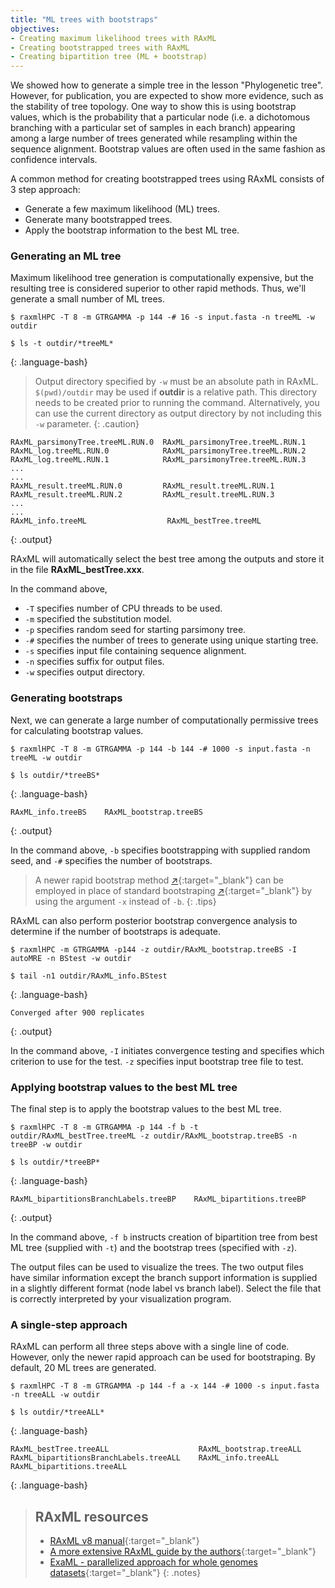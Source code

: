 ```yaml
---
title: "ML trees with bootstraps"
objectives:
- Creating maximum likelihood trees with RAxML
- Creating bootstrapped trees with RAxML
- Creating bipartition tree (ML + bootstrap)
---
```


We showed how to generate a simple tree in the lesson "Phylogenetic tree".
However, for publication, you are expected to show more evidence, 
such as the stability of tree topology.
One way to show this is using bootstrap values, 
which is the probability that a particular node
(i.e. a dichotomous branching with a particular set of samples in each branch)
appearing among a large number of trees generated 
while resampling within the sequence alignment.
Bootstrap values are often used in the same fashion as confidence intervals.

A common method for creating bootstrapped trees using RAxML consists of 
3 step approach:
- Generate a few maximum likelihood (ML) trees.
- Generate many bootstrapped trees.
- Apply the bootstrap information to the best ML tree.

### Generating an ML tree

Maximum likelihood tree generation is computationally expensive, 
but the resulting tree is considered superior to other rapid methods.
Thus, we'll generate a small number of ML trees.

~~~
$ raxmlHPC -T 8 -m GTRGAMMA -p 144 -# 16 -s input.fasta -n treeML -w outdir

$ ls -t outdir/*treeML*
~~~
{: .language-bash}

> Output directory specified by `-w` must be an absolute path in RAxML.
> `$(pwd)/outdir` may be used if **outdir** is a relative path.
> This directory needs to be created prior to running the command.
> Alternatively, you can use the current directory as output directory
> by not including this `-w` parameter.
{: .caution}

~~~
RAxML_parsimonyTree.treeML.RUN.0  RAxML_parsimonyTree.treeML.RUN.1
RAxML_log.treeML.RUN.0            RAxML_parsimonyTree.treeML.RUN.2
RAxML_log.treeML.RUN.1            RAxML_parsimonyTree.treeML.RUN.3
...
...
RAxML_result.treeML.RUN.0         RAxML_result.treeML.RUN.1
RAxML_result.treeML.RUN.2         RAxML_result.treeML.RUN.3
...
...
RAxML_info.treeML                  RAxML_bestTree.treeML
~~~
{: .output}

RAxML will automatically select the best tree among the outputs 
and store it in the file **RAxML_bestTree.xxx**.

In the command above,
- `-T` specifies number of CPU threads to be used.
- `-m` specified the substitution model.
- `-p` specifies random seed for starting parsimony tree.
- `-#` specifies the number of trees to generate using unique starting tree.
- `-s` specifies input file containing sequence alignment.
- `-n` specifies suffix for output files.
- `-w` specifies output directory.

### Generating bootstraps

Next, we can generate a large number of computationally permissive trees
for calculating bootstrap values.

~~~
$ raxmlHPC -T 8 -m GTRGAMMA -p 144 -b 144 -# 1000 -s input.fasta -n treeML -w outdir

$ ls outdir/*treeBS*
~~~
{: .language-bash}

~~~
RAxML_info.treeBS    RAxML_bootstrap.treeBS
~~~
{: .output}

In the command above, `-b` specifies bootstrapping with supplied random seed, 
and `-#` specifies the number of bootstraps.

> A newer rapid bootstrap method
> [↗](https://doi.org/10.1080/10635150802429642){:target="_blank"}
> can be employed in place of standard bootstraping
> [↗](https://doi.org/10.1111/j.1558-5646.1985.tb00420.x){:target="_blank"}
> by using the argument `-x` instead of `-b`.
{: .tips}

RAxML can also perform posterior bootstrap convergence analysis to determine
if the number of bootstraps is adequate.

~~~
$ raxmlHPC -m GTRGAMMA -p144 -z outdir/RAxML_bootstrap.treeBS -I autoMRE -n BStest -w outdir

$ tail -n1 outdir/RAxML_info.BStest
~~~
{: .language-bash}

~~~
Converged after 900 replicates
~~~
{: .output}

In the command above, `-I` initiates convergence testing and 
specifies which criterion to use for the test.
`-z` specifies input bootstrap tree file to test.

### Applying bootstrap values to the best ML tree

The final step is to apply the bootstrap values to the best ML tree.

~~~
$ raxmlHPC -T 8 -m GTRGAMMA -p 144 -f b -t outdir/RAxML_bestTree.treeML -z outdir/RAxML_bootstrap.treeBS -n treeBP -w outdir

$ ls outdir/*treeBP*
~~~
{: .language-bash}

~~~
RAxML_bipartitionsBranchLabels.treeBP    RAxML_bipartitions.treeBP
~~~
{: .output}

In the command above, `-f b` instructs creation of bipartition tree from 
best ML tree (supplied with `-t`) and 
the bootstrap trees (specified with `-z`).

The output files can be used to visualize the trees.
The two output files have similar information except 
the branch support information is supplied in a 
slightly different format (node label vs branch label).
Select the file that is correctly interpreted by your visualization 
program.

### A single-step approach

RAxML can perform all three steps above with a single line of code.
However, only the newer rapid approach can be used for bootstraping.
By default, 20 ML trees are generated.

~~~
$ raxmlHPC -T 8 -m GTRGAMMA -p 144 -f a -x 144 -# 1000 -s input.fasta -n treeALL -w outdir

$ ls outdir/*treeALL*
~~~
{: .language-bash}

~~~
RAxML_bestTree.treeALL                    RAxML_bootstrap.treeALL
RAxML_bipartitionsBranchLabels.treeALL    RAxML_info.treeALL
RAxML_bipartitions.treeALL
~~~
{: .language-bash}

> ## RAxML resources
> - [RAxML v8 manual](https://cme.h-its.org/exelixis/resource/download/NewManual.pdf){:target="_blank"}  
> - [A more extensive RAxML guide by the authors](https://cme.h-its.org/exelixis/web/software/raxml/hands_on.html){:target="_blank"}  
> - [ExaML - parallelized approach for whole genomes datasets](https://github.com/stamatak/ExaML){:target="_blank"}
{: .notes}